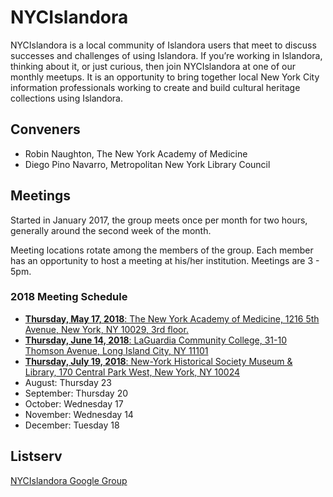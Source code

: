 # NYCIslandora
NYCIslandora is a local community of Islandora users that meet to discuss successes and challenges of using Islandora. If you’re working in Islandora, thinking about it, or just curious, then join NYCIslandora at one of our monthly meetups.  It is an opportunity to bring together local New York City information professionals working to create and build cultural heritage collections using Islandora.

## Conveners
* Robin Naughton, The New York Academy of Medicine
* Diego Pino Navarro, Metropolitan New York Library Council


## Meetings
Started in January 2017, the group meets once per month for two hours, generally around the second week of the month. 

Meeting locations rotate among the members of the group.  Each member has an opportunity to host a meeting at his/her institution. Meetings are 3 - 5pm.

### 2018 Meeting Schedule
* [**Thursday, May 17, 2018**: The New York Academy of Medicine, 1216 5th Avenue, New York, NY 10029, 3rd floor.](https://github.com/rnaughtonwk/NYCIslandora/blob/master/Meetings/meeting201805.md)
* [**Thursday, June 14, 2018**: LaGuardia Community College, 31-10 Thomson Avenue, Long Island City, NY 11101](https://github.com/rnaughtonwk/NYCIslandora/blob/master/Meetings/meeting201806.md)
* [**Thursday, July 19, 2018**: New-York Historical Society Museum & Library, 170 Central Park West, New York, NY 10024](https://github.com/rnaughtonwk/NYCIslandora/blob/master/Meetings/meeting201807.md)
* August: Thursday 23
* September: Thursday 20
* October: Wednesday 17
* November: Wednesday 14
* December: Tuesday 18

## Listserv
[NYCIslandora Google Group](https://groups.google.com/forum/#!forum/nycislandora)
